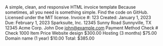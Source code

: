A simple, clean, and responsive HTML invoice
template
Because sometimes, all you need is something simple.
Find the code on GitHub. Licensed under the MIT license.
Invoice #: 123
Created: January 1, 2023
Due: February 1, 2023
Sparksuite, Inc.
12345 Sunny Road
Sunnyville, TX 12345
Acme Corp.
John Doe
john@example.com
Payment Method Check #
Check 1000
Item Price
Website design $300.00
Hosting (3 months) $75.00
Domain name (1 year) $10.00
Total: $385.00